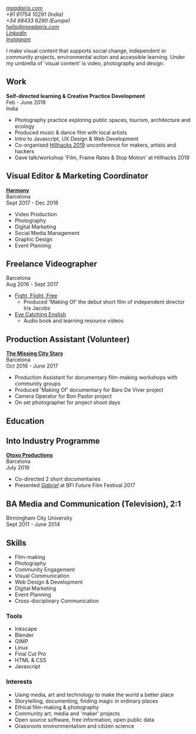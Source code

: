 <header>

</header>

<address>

[magdairis.com](https://magdairis.com)\
+91 91754 10291 (India)\
+34 68433 6290 (Europe)\
hello@magdairis.com\
[LinkedIn](https://www.linkedin.com/in/magdairispetford/)\
[Instagram](https://www.instagram.com/bymagdairis/)

</address>

<div class="statement">
I make visual content that supports social change, independent or community projects, environmental action and accessible learning. Under my umbrella of ‘visual content’ is video, photography and design.
</div>

<section id="work">

# Work

<div class="current">

**Self-directed learning & Creative Practice Development**\
Feb - June 2019\
India
* Photography practice exploring public spaces, tourism, architecture and ecology
* Produced music & dance film with local artists
* Intro to Javascript, UX Design & Web Development
* Co-organised [Hillhacks 2019](https://hillhacks.in/) unconference for makers, artists and hackers
* Gave talk/workshop 'Film, Frame Rates & Stop Motion' at Hillhacks 2019
  
</div>
<div class="harmony">

## Visual Editor & Marketing Coordinator
[**Harmony**](https://www.linkedin.com/company/viaharmony/)\
Barcelona\
Sept 2017 - Dec 2018
* Video Production
* Photography
* Digital Marketing
* Social Media Management
* Graphic Design
* Event Planning

</div>
<div class="freelance">

## Freelance Videographer
Barcelona\
Aug 2016 - Sept 2017
* [Fight, Flight, Free](http://www.irisjacobs.nl/direction-1)
  * Produced 'Making Of' the debut short film of independent director Iris Jacobs
* [Eye Catching English](http://eyecatchingenglish.com/)
  * Audio book and learning resource videos

</div>
<div class="volunteer">

## Production Assistant (Volunteer)
[**The Missing City Stars**](https://www.themissingcitystars.com/)\
Barcelona\
Oct 2016 - June 2017
* Production Assistant for documentary film-making workshops with community groups
* Produced 'Making Of' documentary for Baro De Viver project
* Camera Operator for Bon Pastor project
* On set photographer for project shoot days

</div>
</section>

<section id="education">
<div class="otoxo">

# Education
## Into Industry Programme
[**Otoxo Productions**](https://www.otoxoproductions.com/)\
Barcelona\
July 2016
* Co-directed 2 short documentaries
* Presented [_Gabriel_](https://www.youtube.com/watch?v=bs8PpTm_AYs) at BFI Future Film Festival 2017

</div>
<div class="uni">

## BA Media and Communication (Television), 2:1
Birmingham City University\
Sept 2011 - June 2014

</div>
</section>

<section id="bottom">
<div class="skills">

# Skills
* Film-making
* Photography
* Community Engagement
* Visual Communication
* Web Design & Development
* Digital Marketing
* Event Planning
* Cross-disciplinary Communication

</div>
<div class="tools">

### Tools
* Inkscape
* Blender
* GIMP
* Linux
* Final Cut Pro
* HTML & CSS
* Javascript

</div>
<div class="interests">

### Interests
* Using media, art and technology to make the world a better place
* Storytelling, documenting, finding magic in ordinary places
* Ethical film-making & photography
* Community art, media and 'maker' projects
* Open source software, free information, open public data
* Grassroots environmentalism and citizen science

</div>
</section>